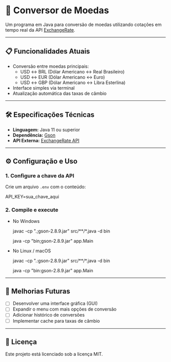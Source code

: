 # 💱 Conversor de Moedas

Um programa em Java para conversão de moedas utilizando cotações em tempo real da API [ExchangeRate](https://www.exchangerate-api.com/).

---

## 📋 Funcionalidades Atuais

- Conversão entre moedas principais:
  - USD ↔ BRL (Dólar Americano ↔ Real Brasileiro)
  - USD ↔ EUR (Dólar Americano ↔ Euro)
  - USD ↔ GBP (Dólar Americano ↔ Libra Esterlina)
- Interface simples via terminal
- Atualização automática das taxas de câmbio

---

## 🛠️ Especificações Técnicas

- **Linguagem:** Java 11 ou superior  
- **Dependência:** [Gson](https://github.com/google/gson)  
- **API Externa:** [ExchangeRate API](https://www.exchangerate-api.com/)

---

## ⚙️ Configuração e Uso


### 1. Configure a chave da API

Crie um arquivo `.env` com o conteúdo:

API_KEY=sua_chave_aqui


### 2. Compile e execute


- No Windows

    javac -cp ".;gson-2.8.9.jar" src/**/*.java -d bin
  
    java -cp "bin;gson-2.8.9.jar" app.Main

- No Linux / macOS

    javac -cp ".:gson-2.8.9.jar" src/**/*.java -d bin
  
    java -cp "bin:gson-2.8.9.jar" app.Main
  

---

## 🔮 Melhorias Futuras

- [ ] Desenvolver uma interface gráfica (GUI)
- [ ] Expandir o menu com mais opções de conversão
- [ ] Adicionar histórico de conversões
- [ ] Implementar cache para taxas de câmbio

---

## 📜 Licença

Este projeto está licenciado sob a licença MIT.


